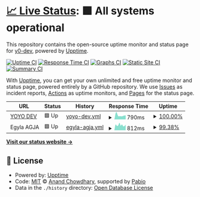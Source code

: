 # [📈 Live Status](https://y0-dev.github.io/upptime): <!--live status--> **🟩 All systems operational**

This repository contains the open-source uptime monitor and status page for [y0-dev](https://y0-dev.github.io/upptime), powered by [Upptime](https://github.com/upptime/upptime).

[![Uptime CI](https://github.com/y0-dev/upptime/workflows/Uptime%20CI/badge.svg)](https://github.com/y0-dev/upptime/actions?query=workflow%3A%22Uptime+CI%22)
[![Response Time CI](https://github.com/y0-dev/upptime/workflows/Response%20Time%20CI/badge.svg)](https://github.com/y0-dev/upptime/actions?query=workflow%3A%22Response+Time+CI%22)
[![Graphs CI](https://github.com/y0-dev/upptime/workflows/Graphs%20CI/badge.svg)](https://github.com/y0-dev/upptime/actions?query=workflow%3A%22Graphs+CI%22)
[![Static Site CI](https://github.com/y0-dev/upptime/workflows/Static%20Site%20CI/badge.svg)](https://github.com/y0-dev/upptime/actions?query=workflow%3A%22Static+Site+CI%22)
[![Summary CI](https://github.com/y0-dev/upptime/workflows/Summary%20CI/badge.svg)](https://github.com/y0-dev/upptime/actions?query=workflow%3A%22Summary+CI%22)

With [Upptime](https://upptime.js.org), you can get your own unlimited and free uptime monitor and status page, powered entirely by a GitHub repository. We use [Issues](https://github.com/y0-dev/upptime/issues) as incident reports, [Actions](https://github.com/y0-dev/upptime/actions) as uptime monitors, and [Pages](https://y0-dev.github.io/upptime) for the status page.

<!--start: status pages-->
<!-- This summary is generated by Upptime (https://github.com/upptime/upptime) -->
<!-- Do not edit this manually, your changes will be overwritten -->
<!-- prettier-ignore -->
| URL | Status | History | Response Time | Uptime |
| --- | ------ | ------- | ------------- | ------ |
| <img alt="" src="https://icons.duckduckgo.com/ip3/yoyo.dev.ico" height="13"> [YOYO DEV](https://yoyo.dev/) | 🟩 Up | [yoyo-dev.yml](https://github.com/y0-dev/upptime/commits/HEAD/history/yoyo-dev.yml) | <details><summary><img alt="Response time graph" src="./graphs/yoyo-dev/response-time-week.png" height="20"> 790ms</summary><br><a href="https://y0-dev.github.io/upptime/history/yoyo-dev"><img alt="Response time 753" src="https://img.shields.io/endpoint?url=https%3A%2F%2Fraw.githubusercontent.com%2Fy0-dev%2Fupptime%2FHEAD%2Fapi%2Fyoyo-dev%2Fresponse-time.json"></a><br><a href="https://y0-dev.github.io/upptime/history/yoyo-dev"><img alt="24-hour response time 1124" src="https://img.shields.io/endpoint?url=https%3A%2F%2Fraw.githubusercontent.com%2Fy0-dev%2Fupptime%2FHEAD%2Fapi%2Fyoyo-dev%2Fresponse-time-day.json"></a><br><a href="https://y0-dev.github.io/upptime/history/yoyo-dev"><img alt="7-day response time 790" src="https://img.shields.io/endpoint?url=https%3A%2F%2Fraw.githubusercontent.com%2Fy0-dev%2Fupptime%2FHEAD%2Fapi%2Fyoyo-dev%2Fresponse-time-week.json"></a><br><a href="https://y0-dev.github.io/upptime/history/yoyo-dev"><img alt="30-day response time 839" src="https://img.shields.io/endpoint?url=https%3A%2F%2Fraw.githubusercontent.com%2Fy0-dev%2Fupptime%2FHEAD%2Fapi%2Fyoyo-dev%2Fresponse-time-month.json"></a><br><a href="https://y0-dev.github.io/upptime/history/yoyo-dev"><img alt="1-year response time 753" src="https://img.shields.io/endpoint?url=https%3A%2F%2Fraw.githubusercontent.com%2Fy0-dev%2Fupptime%2FHEAD%2Fapi%2Fyoyo-dev%2Fresponse-time-year.json"></a></details> | <details><summary><a href="https://y0-dev.github.io/upptime/history/yoyo-dev">100.00%</a></summary><a href="https://y0-dev.github.io/upptime/history/yoyo-dev"><img alt="All-time uptime 99.99%" src="https://img.shields.io/endpoint?url=https%3A%2F%2Fraw.githubusercontent.com%2Fy0-dev%2Fupptime%2FHEAD%2Fapi%2Fyoyo-dev%2Fuptime.json"></a><br><a href="https://y0-dev.github.io/upptime/history/yoyo-dev"><img alt="24-hour uptime 100.00%" src="https://img.shields.io/endpoint?url=https%3A%2F%2Fraw.githubusercontent.com%2Fy0-dev%2Fupptime%2FHEAD%2Fapi%2Fyoyo-dev%2Fuptime-day.json"></a><br><a href="https://y0-dev.github.io/upptime/history/yoyo-dev"><img alt="7-day uptime 100.00%" src="https://img.shields.io/endpoint?url=https%3A%2F%2Fraw.githubusercontent.com%2Fy0-dev%2Fupptime%2FHEAD%2Fapi%2Fyoyo-dev%2Fuptime-week.json"></a><br><a href="https://y0-dev.github.io/upptime/history/yoyo-dev"><img alt="30-day uptime 100.00%" src="https://img.shields.io/endpoint?url=https%3A%2F%2Fraw.githubusercontent.com%2Fy0-dev%2Fupptime%2FHEAD%2Fapi%2Fyoyo-dev%2Fuptime-month.json"></a><br><a href="https://y0-dev.github.io/upptime/history/yoyo-dev"><img alt="1-year uptime 99.99%" src="https://img.shields.io/endpoint?url=https%3A%2F%2Fraw.githubusercontent.com%2Fy0-dev%2Fupptime%2FHEAD%2Fapi%2Fyoyo-dev%2Fuptime-year.json"></a></details>
| <img alt="" src="https://icons.duckduckgo.com/ip3/null.ico" height="13"> Egyla AGJA | 🟩 Up | [egyla-agja.yml](https://github.com/y0-dev/upptime/commits/HEAD/history/egyla-agja.yml) | <details><summary><img alt="Response time graph" src="./graphs/egyla-agja/response-time-week.png" height="20"> 812ms</summary><br><a href="https://y0-dev.github.io/upptime/history/egyla-agja"><img alt="Response time 1060" src="https://img.shields.io/endpoint?url=https%3A%2F%2Fraw.githubusercontent.com%2Fy0-dev%2Fupptime%2FHEAD%2Fapi%2Fegyla-agja%2Fresponse-time.json"></a><br><a href="https://y0-dev.github.io/upptime/history/egyla-agja"><img alt="24-hour response time 932" src="https://img.shields.io/endpoint?url=https%3A%2F%2Fraw.githubusercontent.com%2Fy0-dev%2Fupptime%2FHEAD%2Fapi%2Fegyla-agja%2Fresponse-time-day.json"></a><br><a href="https://y0-dev.github.io/upptime/history/egyla-agja"><img alt="7-day response time 812" src="https://img.shields.io/endpoint?url=https%3A%2F%2Fraw.githubusercontent.com%2Fy0-dev%2Fupptime%2FHEAD%2Fapi%2Fegyla-agja%2Fresponse-time-week.json"></a><br><a href="https://y0-dev.github.io/upptime/history/egyla-agja"><img alt="30-day response time 886" src="https://img.shields.io/endpoint?url=https%3A%2F%2Fraw.githubusercontent.com%2Fy0-dev%2Fupptime%2FHEAD%2Fapi%2Fegyla-agja%2Fresponse-time-month.json"></a><br><a href="https://y0-dev.github.io/upptime/history/egyla-agja"><img alt="1-year response time 1060" src="https://img.shields.io/endpoint?url=https%3A%2F%2Fraw.githubusercontent.com%2Fy0-dev%2Fupptime%2FHEAD%2Fapi%2Fegyla-agja%2Fresponse-time-year.json"></a></details> | <details><summary><a href="https://y0-dev.github.io/upptime/history/egyla-agja">99.38%</a></summary><a href="https://y0-dev.github.io/upptime/history/egyla-agja"><img alt="All-time uptime 99.36%" src="https://img.shields.io/endpoint?url=https%3A%2F%2Fraw.githubusercontent.com%2Fy0-dev%2Fupptime%2FHEAD%2Fapi%2Fegyla-agja%2Fuptime.json"></a><br><a href="https://y0-dev.github.io/upptime/history/egyla-agja"><img alt="24-hour uptime 100.00%" src="https://img.shields.io/endpoint?url=https%3A%2F%2Fraw.githubusercontent.com%2Fy0-dev%2Fupptime%2FHEAD%2Fapi%2Fegyla-agja%2Fuptime-day.json"></a><br><a href="https://y0-dev.github.io/upptime/history/egyla-agja"><img alt="7-day uptime 99.38%" src="https://img.shields.io/endpoint?url=https%3A%2F%2Fraw.githubusercontent.com%2Fy0-dev%2Fupptime%2FHEAD%2Fapi%2Fegyla-agja%2Fuptime-week.json"></a><br><a href="https://y0-dev.github.io/upptime/history/egyla-agja"><img alt="30-day uptime 99.74%" src="https://img.shields.io/endpoint?url=https%3A%2F%2Fraw.githubusercontent.com%2Fy0-dev%2Fupptime%2FHEAD%2Fapi%2Fegyla-agja%2Fuptime-month.json"></a><br><a href="https://y0-dev.github.io/upptime/history/egyla-agja"><img alt="1-year uptime 99.36%" src="https://img.shields.io/endpoint?url=https%3A%2F%2Fraw.githubusercontent.com%2Fy0-dev%2Fupptime%2FHEAD%2Fapi%2Fegyla-agja%2Fuptime-year.json"></a></details>

<!--end: status pages-->

[**Visit our status website →**](https://y0-dev.github.io/upptime)

## 📄 License

- Powered by: [Upptime](https://github.com/upptime/upptime)
- Code: [MIT](./LICENSE) © [Anand Chowdhary](https://anandchowdhary.com), supported by [Pabio](https://pabio.com)
- Data in the `./history` directory: [Open Database License](https://opendatacommons.org/licenses/odbl/1-0/)
